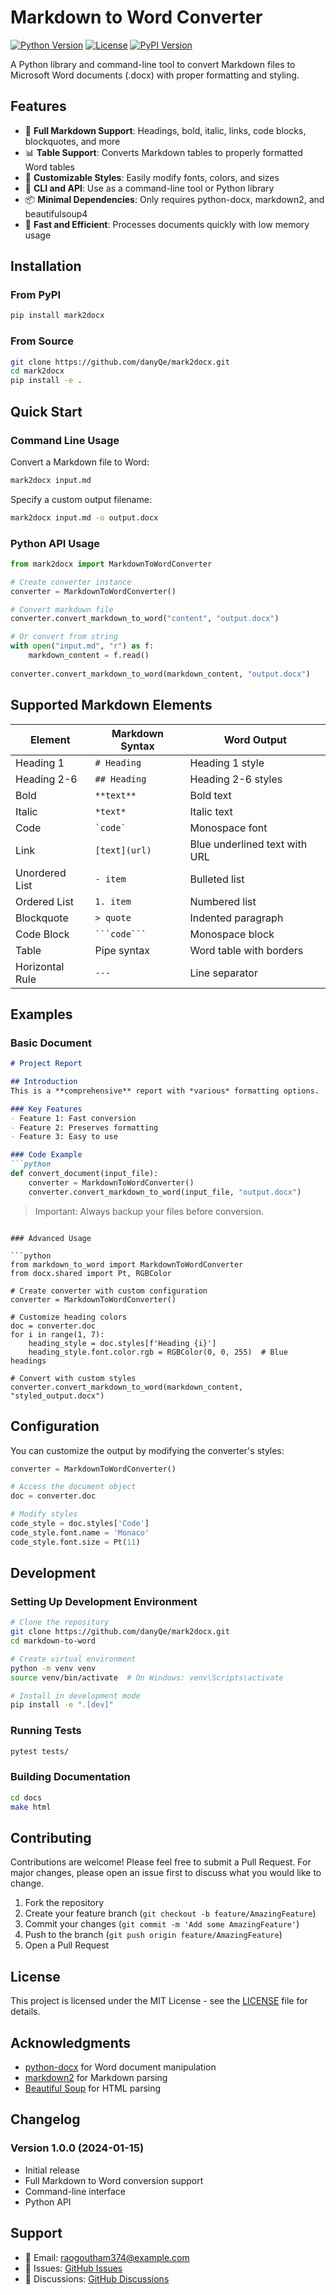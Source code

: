 # Markdown to Word Converter

[![Python Version](https://img.shields.io/badge/python-3.7%2B-blue)](https://www.python.org/downloads/)
[![License](https://img.shields.io/badge/license-MIT-green)](LICENSE)
[![PyPI Version](https://img.shields.io/pypi/v/markdown-to-word)](https://pypi.org/project/markdown-to-word/)

A Python library and command-line tool to convert Markdown files to Microsoft Word documents (.docx) with proper formatting and styling.

## Features

- 📝 **Full Markdown Support**: Headings, bold, italic, links, code blocks, blockquotes, and more
- 📊 **Table Support**: Converts Markdown tables to properly formatted Word tables
- 🎨 **Customizable Styles**: Easily modify fonts, colors, and sizes
- 🔧 **CLI and API**: Use as a command-line tool or Python library
- 📦 **Minimal Dependencies**: Only requires python-docx, markdown2, and beautifulsoup4
- 🚀 **Fast and Efficient**: Processes documents quickly with low memory usage

## Installation

### From PyPI

```bash
pip install mark2docx
```

### From Source

```bash
git clone https://github.com/danyQe/mark2docx.git
cd mark2docx
pip install -e .
```

## Quick Start

### Command Line Usage

Convert a Markdown file to Word:

```bash
mark2docx input.md
```

Specify a custom output filename:

```bash
mark2docx input.md -o output.docx
```

### Python API Usage

```python
from mark2docx import MarkdownToWordConverter

# Create converter instance
converter = MarkdownToWordConverter()

# Convert markdown file
converter.convert_markdown_to_word("content", "output.docx")

# Or convert from string
with open("input.md", "r") as f:
    markdown_content = f.read()
    
converter.convert_markdown_to_word(markdown_content, "output.docx")
```

## Supported Markdown Elements

| Element | Markdown Syntax | Word Output |
|---------|----------------|-------------|
| Heading 1 | `# Heading` | Heading 1 style |
| Heading 2-6 | `## Heading` | Heading 2-6 styles |
| Bold | `**text**` | Bold text |
| Italic | `*text*` | Italic text |
| Code | `` `code` `` | Monospace font |
| Link | `[text](url)` | Blue underlined text with URL |
| Unordered List | `- item` | Bulleted list |
| Ordered List | `1. item` | Numbered list |
| Blockquote | `> quote` | Indented paragraph |
| Code Block | ` ```code``` ` | Monospace block |
| Table | Pipe syntax | Word table with borders |
| Horizontal Rule | `---` | Line separator |

## Examples

### Basic Document

```markdown
# Project Report

## Introduction
This is a **comprehensive** report with *various* formatting options.

### Key Features
- Feature 1: Fast conversion
- Feature 2: Preserves formatting
- Feature 3: Easy to use

### Code Example
```python
def convert_document(input_file):
    converter = MarkdownToWordConverter()
    converter.convert_markdown_to_word(input_file, "output.docx")
```

> Important: Always backup your files before conversion.
```

### Advanced Usage

```python
from markdown_to_word import MarkdownToWordConverter
from docx.shared import Pt, RGBColor

# Create converter with custom configuration
converter = MarkdownToWordConverter()

# Customize heading colors
doc = converter.doc
for i in range(1, 7):
    heading_style = doc.styles[f'Heading {i}']
    heading_style.font.color.rgb = RGBColor(0, 0, 255)  # Blue headings

# Convert with custom styles
converter.convert_markdown_to_word(markdown_content, "styled_output.docx")
```

## Configuration

You can customize the output by modifying the converter's styles:

```python
converter = MarkdownToWordConverter()

# Access the document object
doc = converter.doc

# Modify styles
code_style = doc.styles['Code']
code_style.font.name = 'Monaco'
code_style.font.size = Pt(11)
```

## Development

### Setting Up Development Environment

```bash
# Clone the repository
git clone https://github.com/danyQe/mark2docx.git
cd markdown-to-word

# Create virtual environment
python -m venv venv
source venv/bin/activate  # On Windows: venv\Scripts\activate

# Install in development mode
pip install -e ".[dev]"
```

### Running Tests

```bash
pytest tests/
```

### Building Documentation

```bash
cd docs
make html
```

## Contributing

Contributions are welcome! Please feel free to submit a Pull Request. For major changes, please open an issue first to discuss what you would like to change.

1. Fork the repository
2. Create your feature branch (`git checkout -b feature/AmazingFeature`)
3. Commit your changes (`git commit -m 'Add some AmazingFeature'`)
4. Push to the branch (`git push origin feature/AmazingFeature`)
5. Open a Pull Request

## License

This project is licensed under the MIT License - see the [LICENSE](LICENSE) file for details.

## Acknowledgments

- [python-docx](https://python-docx.readthedocs.io/) for Word document manipulation
- [markdown2](https://github.com/trentm/python-markdown2) for Markdown parsing
- [Beautiful Soup](https://www.crummy.com/software/BeautifulSoup/) for HTML parsing

## Changelog

### Version 1.0.0 (2024-01-15)
- Initial release
- Full Markdown to Word conversion support
- Command-line interface
- Python API

## Support

- 📧 Email: raogoutham374@example.com
- 🐛 Issues: [GitHub Issues](https://github.com/danyQe/mark2docx/issues)
- 💬 Discussions: [GitHub Discussions](https://github.com/danyQe/mark2docx/discussions)
